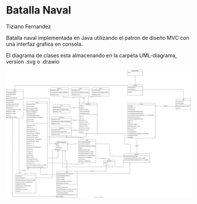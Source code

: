# Batalla Naval

Tiziano Fernandez

Batalla naval implementada en Java utilizando el patron de diseño MVC con una interfaz grafica en consola.

El diagrama de clases esta almacenando en la carpeta UML-diagrama, version .svg o .drawio

![Diagrama de clases](UML-diagrama/UML-batalla-naval.svg)
